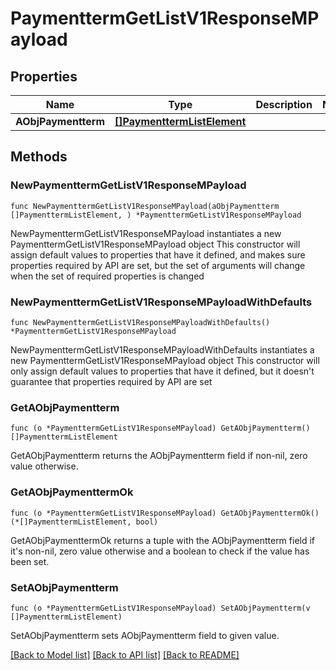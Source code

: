 # PaymenttermGetListV1ResponseMPayload

## Properties

Name | Type | Description | Notes
------------ | ------------- | ------------- | -------------
**AObjPaymentterm** | [**[]PaymenttermListElement**](PaymenttermListElement.md) |  | 

## Methods

### NewPaymenttermGetListV1ResponseMPayload

`func NewPaymenttermGetListV1ResponseMPayload(aObjPaymentterm []PaymenttermListElement, ) *PaymenttermGetListV1ResponseMPayload`

NewPaymenttermGetListV1ResponseMPayload instantiates a new PaymenttermGetListV1ResponseMPayload object
This constructor will assign default values to properties that have it defined,
and makes sure properties required by API are set, but the set of arguments
will change when the set of required properties is changed

### NewPaymenttermGetListV1ResponseMPayloadWithDefaults

`func NewPaymenttermGetListV1ResponseMPayloadWithDefaults() *PaymenttermGetListV1ResponseMPayload`

NewPaymenttermGetListV1ResponseMPayloadWithDefaults instantiates a new PaymenttermGetListV1ResponseMPayload object
This constructor will only assign default values to properties that have it defined,
but it doesn't guarantee that properties required by API are set

### GetAObjPaymentterm

`func (o *PaymenttermGetListV1ResponseMPayload) GetAObjPaymentterm() []PaymenttermListElement`

GetAObjPaymentterm returns the AObjPaymentterm field if non-nil, zero value otherwise.

### GetAObjPaymenttermOk

`func (o *PaymenttermGetListV1ResponseMPayload) GetAObjPaymenttermOk() (*[]PaymenttermListElement, bool)`

GetAObjPaymenttermOk returns a tuple with the AObjPaymentterm field if it's non-nil, zero value otherwise
and a boolean to check if the value has been set.

### SetAObjPaymentterm

`func (o *PaymenttermGetListV1ResponseMPayload) SetAObjPaymentterm(v []PaymenttermListElement)`

SetAObjPaymentterm sets AObjPaymentterm field to given value.



[[Back to Model list]](../README.md#documentation-for-models) [[Back to API list]](../README.md#documentation-for-api-endpoints) [[Back to README]](../README.md)


